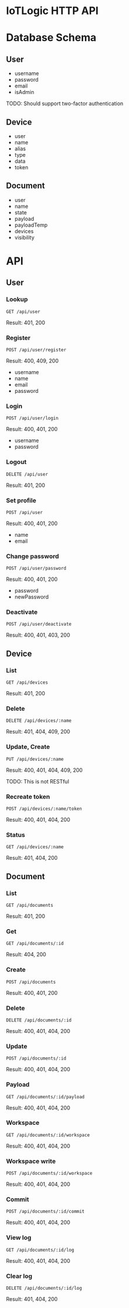 # IoTLogic HTTP API

# Database Schema

## User

- username
- password
- email
- isAdmin

TODO: Should support two-factor authentication

## Device

- user
- name
- alias
- type
- data
- token

## Document

- user
- name
- state
- payload
- payloadTemp
- devices
- visibility

# API

## User

### Lookup

`GET /api/user`

Result: 401, 200

### Register

`POST /api/user/register`

Result: 400, 409, 200

- username
- name
- email
- password

### Login

`POST /api/user/login`

Result: 400, 401, 200

- username
- password

### Logout

`DELETE /api/user`

Result: 401, 200

### Set profile

`POST /api/user`

Result: 400, 401, 200

- name
- email

### Change password

`POST /api/user/password`

Result: 400, 401, 200

- password
- newPassword

### Deactivate

`POST /api/user/deactivate`

Result: 400, 401, 403, 200

## Device

### List

`GET /api/devices`

Result: 401, 200

### Delete

`DELETE /api/devices/:name`

Result: 401, 404, 409, 200

### Update, Create

`PUT /api/devices/:name`

Result: 400, 401, 404, 409, 200

TODO: This is not RESTful

### Recreate token

`POST /api/devices/:name/token`

Result: 400, 401, 404, 200

### Status

`GET /api/devices/:name`

Result: 401, 404, 200

## Document

### List

`GET /api/documents`

Result: 401, 200

### Get

`GET /api/documents/:id`

Result: 404, 200

### Create

`POST /api/documents`

Result: 400, 401, 200

### Delete

`DELETE /api/documents/:id`

Result: 400, 401, 404, 200

### Update

`POST /api/documents/:id`

Result: 400, 401, 404, 200

### Payload

`GET /api/documents/:id/payload`

Result: 400, 401, 404, 200

### Workspace

`GET /api/documents/:id/workspace`

Result: 400, 401, 404, 200

### Workspace write

`POST /api/documents/:id/workspace`

Result: 400, 401, 404, 200

### Commit

`POST /api/documents/:id/commit`

Result: 400, 401, 404, 200

### View log

`GET /api/documents/:id/log`

Result: 400, 401, 404, 200

### Clear log

`DELETE /api/documents/:id/log`

Result: 401, 404, 200
